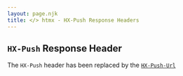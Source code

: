 ```yaml
---
layout: page.njk
title: </> htmx - HX-Push Response Headers
---
```


## `HX-Push` Response Header

The `HX-Push` header has been replaced by the [`HX-Push-Url`](/headers/hx-push-url)